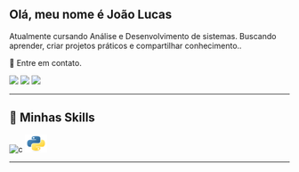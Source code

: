 ## Olá, meu nome é João Lucas

Atualmente cursando Análise e Desenvolvimento de sistemas.
Buscando aprender, criar projetos práticos e compartilhar conhecimento..

💬 Entre em contato.

<div> 
  <a href="https://www.instagram.com/lfm_joao" target="_blank"><img src="https://img.shields.io/badge/-Instagram-%23E4405F?style=for-the-badge&logo=instagram&logoColor=white" target="_blank"></a>
  <a href = "mailto:devlfm@outlook.com"><img src="https://img.shields.io/badge/-Gmail-%23333?style=for-the-badge&logo=gmail&logoColor=white" target="_blank"></a>
  <a href="https://www.linkedin.com/in/joão-lucas-ferreira-mantovani-b88427227" target="_blank"><img src="https://img.shields.io/badge/-LinkedIn-%230077B5?style=for-the-badge&logo=linkedin&logoColor=white" target="_blank"></a> 
</div>

---


## 🚀 Minhas Skills

<img height="32" src="https://cdn.iconscout.com/icon/free/png-512/c-programming-569564.png" alt="c"/></code>
<img alt="Python" height="32" width="40" src="https://raw.githubusercontent.com/devicons/devicon/master/icons/python/python-original.svg">

---
